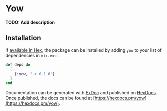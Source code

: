 # Yow

**TODO: Add description**

## Installation

If [available in Hex](https://hex.pm/docs/publish), the package can be installed
by adding `yow` to your list of dependencies in `mix.exs`:

```elixir
def deps do
  [
    {:yow, "~> 0.1.0"}
  ]
end
```

Documentation can be generated with [ExDoc](https://github.com/elixir-lang/ex_doc)
and published on [HexDocs](https://hexdocs.pm). Once published, the docs can
be found at [https://hexdocs.pm/yow](https://hexdocs.pm/yow).

